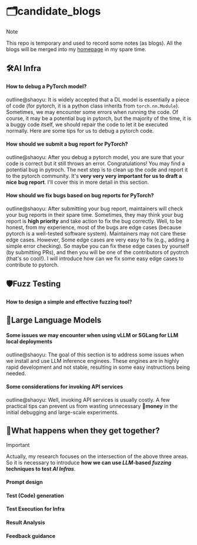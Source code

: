# 🗂️candidate_blogs
> [!NOTE]
> 
> This repo is temporary and used to record some notes (as blogs). All the blogs will be merged into my [homepage](https://shaoyuyoung.github.io/) in my spare time.

## 🛠️AI Infra
#### How to debug a PyTorch model?
outline@shaoyu: It is widely accepted that a DL model is essentially a piece of code (for pytorch, it is a python class inherits from `torch.nn.Module`). Sometimes, we may encounter some errors when running the code. Of course, it may be a potential bug in pytorch, but the majority of the time, it is a buggy code itself, we should repair the code to let it be executed normally. Here are some tips for us to debug a pytorch code.

#### How should we submit a bug report for PyTorch?
outline@shaoyu: After you debug a pytorch model, you are sure that your code is correct but it still throws an error. Congratulations! You may find a potential bug in pytroch. The next step is to clean up the code and report it to the pytorch community. It's **very very very important for us to draft a nice bug report**. I'll cover this in more detail in this section.

#### How should we fix bugs based on bug reports for PyTorch?
outline@shaoyu: After submitting your bug report, maintainers will check your bug reports in their spare time. Sometimes, they may think your bug report is **high priority** and take action to fix the bug correctly. Well, to be honest, from my experience, most of the bugs are edge cases (because pytorch is a well-tested software system). Maintainers may not care these edge cases. However, Some edge cases are very easy to fix (e.g., adding a simple error checking). So maybe you can fix these edge cases by yourself (by submitting PRs), and then you will be one of the contributors of pyotrch (that's so cool!). I will introduce how can we fix some easy edge cases to contribute to pytorch.

## 🛡️Fuzz Testing

#### How to design a simple and effective fuzzing tool?


## 🤖Large Language Models

#### Some issues we may encounter when using vLLM or SGLang for LLM local deployments
outline@shaoyu: The goal of this section is to address some issues when we install and use LLM inference enginees. These engines are in highly rapid development and not stable, resulting in some easy instructions being needed.

#### Some considerations for invoking API services
outline@shaoyu: Well, invoking API services is usually costly. A few practical tips can prevent us from wasting unnecessary 🤑**money** in the initial debugging and large-scale experiments.

## 🤔What happens when they get together?
> [!IMPORTANT]
> 
> Actually, my research focuses on the intersection of the above three areas. So it is necessary to introduce **how we can use *LLM*-based *fuzzing* techniques to test *AI Infras***.
>

#### Prompt design
#### Test (Code) generation
#### Test Execution for Infra
#### Result Analysis
#### Feedback guidance
